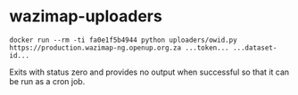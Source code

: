 # wazimap-uploaders

    docker run --rm -ti fa0e1f5b4944 python uploaders/owid.py https://production.wazimap-ng.openup.org.za ...token... ...dataset-id...

Exits with status zero and provides no output when successful so that it can be run as a cron job.